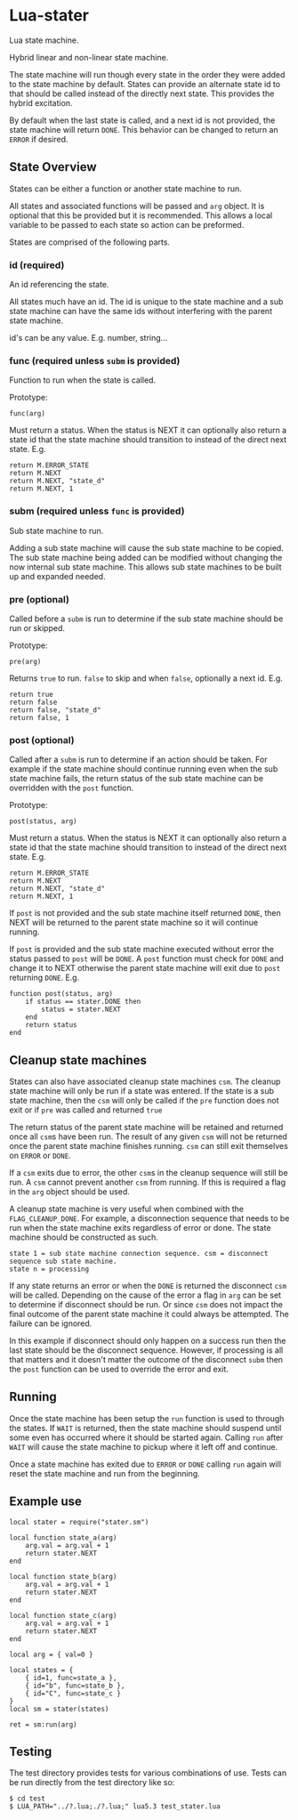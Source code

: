 Lua-stater
==========

Lua state machine.

Hybrid linear and non-linear state machine.

The state machine will run though every state in the order they
were added to the state machine by default. States can provide
an alternate state id to that should be called instead of the
directly next state. This provides the hybrid excitation.

By default when the last state is called, and a next id is
not provided, the state machine will return `DONE`. This behavior
can be changed to return an `ERROR` if desired.

State Overview
--------------

States can be either a function or another state machine to run.

All states and associated functions will be passed and `arg` object.
It is optional that this be provided but it is recommended. This allows
a local variable to be passed to each state so action can be preformed.

States are comprised of the following parts.

### id (required)

An id referencing the state.

All states much have an id. The id is unique to the state machine
and a sub state machine can have the same ids without interfering
with the parent state machine.

id's can be any value. E.g. number, string...

### func (required unless `subm` is provided)

Function to run when the state is called.

Prototype:

    func(arg)

Must return a status. When the status is NEXT it can optionally
also return a state id that the state machine should transition
to instead of the direct next state. E.g.

    return M.ERROR_STATE
    return M.NEXT
    return M.NEXT, "state_d"
    return M.NEXT, 1

### subm (required unless `func` is provided)

Sub state machine to run.

Adding a sub state machine will cause the sub state machine to be
copied. The sub state machine being added can be modified without
changing the now internal sub state machine. This allows sub state
machines to be built up and expanded needed.

### pre (optional)

Called before a `subm` is run to determine if the sub state machine
should be run or skipped.

Prototype:

    pre(arg)

Returns `true` to run.
`false` to skip and when `false`, optionally a next id. E.g.

    return true
    return false
    return false, "state_d"
    return false, 1

### post (optional)

Called after a `subm` is run to determine if an action should
be taken. For example if the state machine should continue
running even when the sub state machine fails, the return
status of the sub state machine can be overridden with the
`post` function.

Prototype:

    post(status, arg)

Must return a status. When the status is NEXT it can optionally
also return a state id that the state machine should transition
to instead of the direct next state. E.g.

    return M.ERROR_STATE
    return M.NEXT
    return M.NEXT, "state_d"
    return M.NEXT, 1

If `post` is not provided and the sub state machine itself
returned `DONE`, then NEXT will be returned to the parent state
machine so it will continue running.

If `post` is provided and the sub state machine executed without
error the status passed to `post` will be `DONE`. A `post` function
must check for `DONE` and change it to NEXT otherwise the parent state
machine will exit due to `post` returning `DONE`. E.g.

    function post(status, arg)
        if status == stater.DONE then
            status = stater.NEXT
        end
        return status
    end


Cleanup state machines
----------------------

States can also have associated cleanup state machines `csm`.
The cleanup state machine will only be run if a state was entered.
If the state is a sub state machine, then the `csm` will only
be called if the `pre` function does not exit or if `pre` was
called and returned `true`

The return status of the parent state machine will be retained
and returned once all `csm`s have been run. The result of any
given `csm` will not be returned once the parent state machine 
finishes running. `csm` can still exit themselves on `ERROR` or `DONE`.

If a `csm` exits due to error, the other `csm`s in the cleanup
sequence will still be run. A `csm` cannot prevent another `csm`
from running. If this is required a flag in the `arg` object
should be used.

A cleanup state machine is very useful when combined with the
`FLAG_CLEANUP_DONE`. For example, a disconnection sequence that
needs to be run when the state machine exits regardless of
error or done. The state machine should be constructed as such.

    state 1 = sub state machine connection sequence. csm = disconnect sequence sub state machine.
    state n = processing

If any state returns an error or when the `DONE` is returned
the disconnect `csm` will be called. Depending on the cause
of the error a flag in `arg` can be set to determine if disconnect
should be run. Or since `csm` does not impact the final outcome
of the parent state machine it could always be attempted. The
failure can be ignored.

In this example if disconnect should only happen on a success
run then the last state should be the disconnect sequence. However,
if processing is all that matters and it doesn't matter the outcome
of the disconnect `subm` then the `post` function can be used
to override the error and exit.

Running
-------

Once the state machine has been setup the `run` function is used
to through the states. If `WAIT` is returned, then the state machine
should suspend until some even has occurred where it should be started
again. Calling `run` after `WAIT` will cause the state machine to
pickup where it left off and continue.

Once a state machine has exited due to `ERROR` or `DONE` calling
`run` again will reset the state machine and run from the beginning.

Example use
-----------

    local stater = require("stater.sm")

    local function state_a(arg)
        arg.val = arg.val + 1
        return stater.NEXT
    end
    
    local function state_b(arg)
        arg.val = arg.val + 1
        return stater.NEXT
    end
    
    local function state_c(arg)
        arg.val = arg.val + 1
        return stater.NEXT
    end
    
    local arg = { val=0 }
    
    local states = {
        { id=1, func=state_a },
        { id="b", func=state_b },
        { id="C", func=state_c }
    }
    local sm = stater(states)
    
    ret = sm:run(arg)

Testing
-------

The test directory provides tests for various combinations of use.
Tests can be run directly from the test directory  like so:

    $ cd test
    $ LUA_PATH="../?.lua;./?.lua;" lua5.3 test_stater.lua
